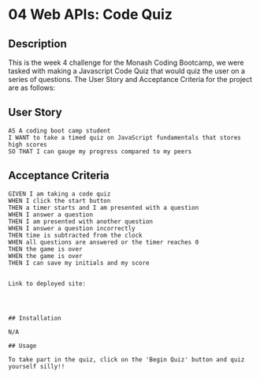 # 04 Web APIs: Code Quiz

## Description

This is the week 4 challenge for the Monash Coding Bootcamp, we were tasked with making a Javascript Code Quiz that would quiz the user on a series of questions. 
The User Story and Acceptance Criteria for the project are as follows:

## User Story

```
AS A coding boot camp student
I WANT to take a timed quiz on JavaScript fundamentals that stores high scores
SO THAT I can gauge my progress compared to my peers
```

## Acceptance Criteria

```
GIVEN I am taking a code quiz
WHEN I click the start button
THEN a timer starts and I am presented with a question
WHEN I answer a question
THEN I am presented with another question
WHEN I answer a question incorrectly
THEN time is subtracted from the clock
WHEN all questions are answered or the timer reaches 0
THEN the game is over
WHEN the game is over
THEN I can save my initials and my score


Link to deployed site: 




## Installation

N/A

## Usage

To take part in the quiz, click on the 'Begin Quiz' button and quiz yourself silly!!
